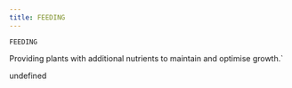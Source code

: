 ```yaml
---
title: FEEDING
---
```

`FEEDING`

Providing plants with additional nutrients to maintain and optimise growth.`

undefined